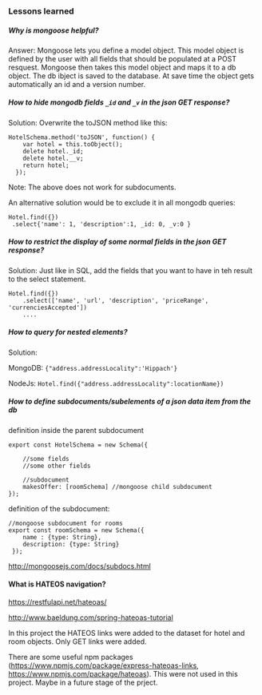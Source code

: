 ### Lessons learned

##### Why is mongoose helpful?
Answer: Mongoose lets you define a model object. This model object is defined by the user with all fields that should be populated at a POST resquest. Mongoose then takes this model object and maps it to a db object. The db ibject is saved to the database. At save time the object gets automatically an id and a version number.

##### How to hide mongodb fields `_id` and `_v` in the json GET response?
Solution: Overwrite the toJSON method like this:

```
HotelSchema.method('toJSON', function() {
    var hotel = this.toObject();
    delete hotel._id;
    delete hotel.__v;
    return hotel;
  });
```
Note: The above does not work for subdocuments.

An alternative solution would be to exclude it in all mongodb queries:

```
Hotel.find({})
 .select{'name': 1, 'description':1, _id: 0, _v:0 }
```

##### How to restrict the display of some normal fields in the json GET response?

Solution: Just like in SQL, add the fields that you want to have in teh result to the select statement.

```
Hotel.find({})
    .select(['name', 'url', 'description', 'priceRange', 'currenciesAccepted'])
    ....
```


##### How to query for nested elements?
Solution:

MongoDB: ``` {"address.addressLocality":'Hippach'} ```

NodeJs:  ```Hotel.find({"address.addressLocality":locationName})```

##### How to define subdocuments/subelements of a json data item from the db

definition inside the parent subdocument

```
export const HotelSchema = new Schema({

    //some fields
    //some other fields

    //subdocument
    makesOffer: [roomSchema] //mongoose child subdocument
});
```

definition of the subdocument:
```
//mongoose subdocument for rooms
export const roomSchema = new Schema({
    name : {type: String},
    description: {type: String}
 });
```
http://mongoosejs.com/docs/subdocs.html

#### What is HATEOS navigation?

https://restfulapi.net/hateoas/

http://www.baeldung.com/spring-hateoas-tutorial

In this project the HATEOS links were added to the dataset for hotel and room objects. Only GET links were added.

There are some useful npm packages (https://www.npmjs.com/package/express-hateoas-links, https://www.npmjs.com/package/hateoas). This were not used in this project. Maybe in a future stage of the prject.
